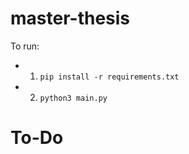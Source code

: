 # master-thesis
To run:
- 1. ```pip install -r requirements.txt```
- 2. ```python3 main.py```
 
# To-Do
